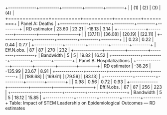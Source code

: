+--------------+----------+----------+---------+---------+
|              | (1)      | (2)      | (3)     | (4)     |
+==============+==========+==========+=========+=========+
| Panel A: Deaths                                        |
+--------------+----------+----------+---------+---------+
| RD estimator | 23.60    | 23.21    | -18.13  | 3.14    |
+--------------+----------+----------+---------+---------+
|              | [37.11]  | [36.08]  | [20.19] | [22.11] |
+--------------+----------+----------+---------+---------+
|              | 0.23     | 0.22     | 0.44    | 0.77    |
+--------------+----------+----------+---------+---------+
| Eff.N.obs.   | 87       | 87       | 270     | 232     |
+--------------+----------+----------+---------+---------+
| Bandwidth    | 5        | 5        | 19.82   | 16.52   |
+--------------+----------+----------+---------+---------+
| Panel B: Hospitalizations                              |
+--------------+----------+----------+---------+---------+
| RD estimator | -38.26   | -135.99  | 23.67   | 8.91    |
+--------------+----------+----------+---------+---------+
|              | [188.68] | [169.61] | [79.59] | [83.13] |
+--------------+----------+----------+---------+---------+
|              | 0.98     | 0.56     | 0.72    | 0.93    |
+--------------+----------+----------+---------+---------+
| Eff.N.obs.   | 87       | 87       | 256     | 223     |
+--------------+----------+----------+---------+---------+
| Bandwidth    | 5        | 5        | 18.12   | 15.85   |
+--------------+----------+----------+---------+---------+
Table: Impact of STEM Leadership on Epidemiological Outcomes — RD estimates

